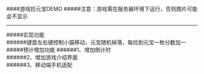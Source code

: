 ####游戏捡元宝DEMO
#####注意：游戏需在服务器环境下运行，否则图片可能会不显示
***
#####实现功能      
######键盘左右键控制小猫移动，元宝随机掉落，每捡到元宝一枚分数加一       
#####预计增加功能
######1、增加倒计时       
######2、增加游戏介绍界面      
######3、移动端手机适配
